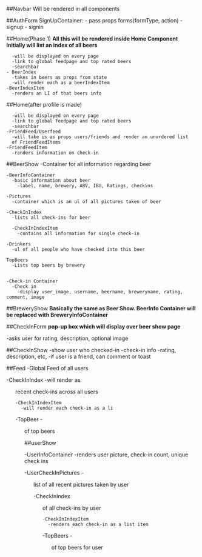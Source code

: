 ##Navbar Will be rendered in all components

##AuthForm
    SignUpContainer:
    - pass props forms(formType, action)
      - signup
      - signin

##Home(Phase 1)
    **All this will be rendered inside Home Component**
    **Initially will list an index of all beers**

      -will be displayed on every page  
      -link to global feedpage and top rated beers
      -searchbar
    - BeerIndex
      -takes in beers as props from state
      -will render each as a beerIndexItem
    -BeerIndexItem
      -renders an LI of that beers info

##Home(after profile is made)

      -will be displayed on every page  
      -link to global feedpage and top rated beers
      -searchbar
    -FriendFeed/Userfeed
      -will take is as props users/friends and render an unordered list
      of FriendFeedItems
    -FriendFeedItem
      -renders information on check-in

##BeerShow
    -Container for all information regarding beer

    -BeerInfoContainer
      -basic information about beer
        -label, name, brewery, ABV, IBU, Ratings, checkins

    -Pictures
      -container which is an ul of all pictures taken of beer

    -CheckInIndex
      -lists all check-ins for beer

      -CheckInIndexItem
        -contains all information for single check-in

    -Drinkers
      -ul of all people who have checked into this beer

    TopBeers
      -Lists top beers by brewery


    -Check-in Container
      -Check in
        -display user_image, username, beername, breweryname, rating, comment, image

##BreweryShow
  **Basically the same as Beer Show. BeerInfo Container will be replaced with BreweryInfoContainer**

##CheckInForm
  **pop-up box which will display over beer show page**

  -asks user for rating, description, optional image

##CheckInShow
  -show user who checked-in
  -check-in info
    -rating, description, etc,
  -if user is a friend, can comment or toast

##Feed
  -Global Feed of all users

  -CheckInIndex
    -will render as <ul> recent check-ins across all users

    -CheckInIndexItem
      -will render each check-in as a li

  -TopBeer
    -<ul> of top beers

##userShow

  -UserInfoContainer
    -renders user picture, check-in count, unique check ins

  -UserCheckInPictures
    -<ul> list of all recent pictures taken by user

  -CheckInIndex
    <ul> of all check-ins by user

    -CheckInIndexItem
      -renders each check-in as a list item

  -TopBeers
    -<ul> of top beers for user


 
